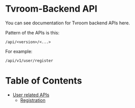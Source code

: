 # Tvroom-Backend API
You can see documentation for Tvroom backend APIs here.

Pattern of the APIs is this:

```
/api/<version>/<...>
```

For example:

```
/api/v1/user/register
```

# Table of Contents
- [User related APIs](users)
    - [Registration](users/register.md)

